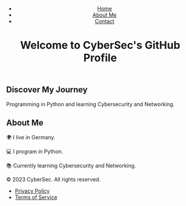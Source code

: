 <!DOCTYPE html>
<html lang="en">
<head>
    <meta charset="UTF-8">
    <meta name="viewport" content="width=device-width, initial-scale=1.0">
    <title>CyberSec's GitHub Profile</title>
    <link rel="stylesheet" href="styles.css">
</head>
<body>
    <header>
        <nav>
            <ul>
                <li><a href="#home">Home</a></li>
                <li><a href="#about">About Me</a></li>
                <li><a href="#contact">Contact</a></li>
            </ul>
        </nav>
        <h1>Welcome to CyberSec's GitHub Profile</h1>
    </header>
    <section class="hero">
        <div class="hero-content">
            <h2>Discover My Journey</h2>
            <p>Programming in Python and learning Cybersecurity and Networking.</p>
        </div>
    </section>
    <section class="about" id="about">
        <h2>About Me</h2>
        <p>🌍 I live in Germany.</p>
        <p>💻 I program in Python.</p>
        <p>📚 Currently learning Cybersecurity and Networking.</p>
    </section>
    <footer>
        <p>&copy; 2023 CyberSec. All rights reserved.</p>
        <ul>
            <li><a href="#privacy">Privacy Policy</a></li>
            <li><a href="#terms">Terms of Service</a></li>
        </ul>
    </footer>
</body>
</html>
